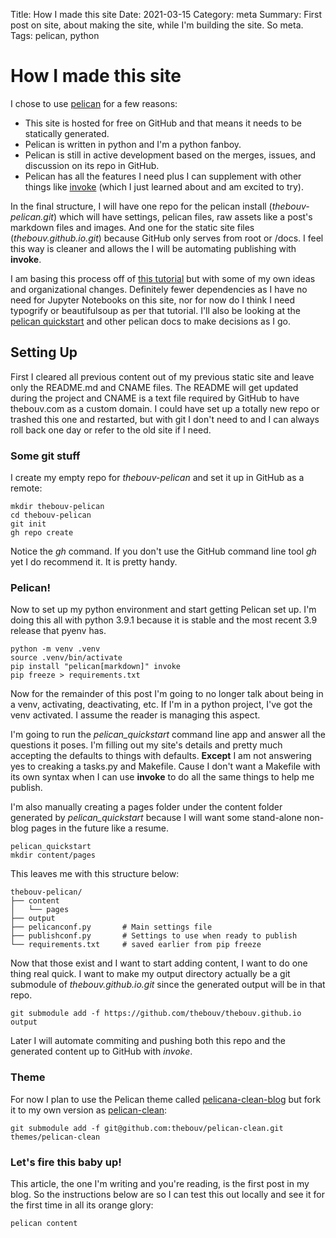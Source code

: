 Title: How I made this site
Date: 2021-03-15
Category: meta
Summary: First post on site, about making the site, while I'm building the site. So meta.
Tags: pelican, python

# How I made this site

I chose to use [pelican](https://getpelican.org/) for a few reasons:

* This site is hosted for free on GitHub and that means it needs to be statically generated. 
* Pelican is written in python and I'm a python fanboy.
* Pelican is still in active development based on the merges, issues, and discussion on its repo in GitHub.
* Pelican has all the features I need plus I can supplement with other things like [invoke](http://www.pyinvoke.org/) (which I just learned about and am excited to try).

In the final structure, I will have one repo for the pelican install (*thebouv-pelican.git*) which will have settings, pelican files, raw assets like a post's markdown files and images. And one for the static site files (*thebouv.github.io.git*) because GitHub only serves from root or /docs. I feel this way is cleaner and allows the I will be automating publishing with **invoke**.

I am basing this process off of [this tutorial](https://randlow.github.io/posts/python/create-pelican-blog/) but with some of my own ideas and organizational changes. Definitely fewer dependencies as I have no need for Jupyter Notebooks on this site, nor for now do I think I need typogrify or beautifulsoup as per that tutorial. I'll also be looking at the [pelican quickstart](https://docs.getpelican.com/en/latest/install.html) and other pelican docs to make decisions as I go.

## Setting Up

First I cleared all previous content out of my previous static site and leave only the README.md and CNAME files. The README will get updated during the project and CNAME is a text file required by GitHub to have thebouv.com as a custom domain.  I could have set up a totally new repo or trashed this one and restarted, but with git I don't need to and I can always roll back one day or refer to the old site if I need.

### Some git stuff

I create my empty repo for *thebouv-pelican* and set it up in GitHub as a remote:

    mkdir thebouv-pelican
    cd thebouv-pelican
    git init
    gh repo create

Notice the *gh* command. If you don't use the GitHub command line tool *gh* yet I do recommend it. It is pretty handy.

### Pelican!

Now to set up my python environment and start getting Pelican set up.  I'm doing this all with python 3.9.1 because it is stable and the most recent 3.9 release that pyenv has.

    python -m venv .venv
    source .venv/bin/activate
    pip install "pelican[markdown]" invoke
    pip freeze > requirements.txt

Now for the remainder of this post I'm going to no longer talk about being in a venv, activating, deactivating, etc. If I'm in a python project, I've got the venv activated. I assume the reader is managing this aspect.

I'm going to run the *pelican_quickstart* command line app and answer all the questions it poses. I'm filling out my site's details and pretty much accepting the defaults to things with defaults. **Except** I am not answering yes to creaking a tasks.py and Makefile. Cause I don't want a Makefile with its own syntax when I can use **invoke** to do all the same things to help me publish.

I'm also manually creating a pages folder under the content folder generated by *pelican_quickstart* because I will want some stand-alone non-blog pages in the future like a resume.

    pelican_quickstart
    mkdir content/pages

This leaves me with this structure below:

    thebouv-pelican/
    ├── content
    │   └── pages
    ├── output
    ├── pelicanconf.py       # Main settings file
    ├── publishconf.py       # Settings to use when ready to publish
    └── requirements.txt     # saved earlier from pip freeze

Now that those exist and I want to start adding content, I want to do one thing real quick. I want to make my output directory actually be a git submodule of *thebouv.github.io.git* since the generated output will be in that repo.

    git submodule add -f https://github.com/thebouv/thebouv.github.io output

Later I will automate commiting and pushing both this repo and the generated content up to GitHub with *invoke*.

### Theme

For now I plan to use the Pelican theme called [pelicana-clean-blog](https://github.com/dangsonbk/pelicana-clean-blog) but fork it to my own version as [pelican-clean](https://github.com/thebouv/pelican-clean):

    git submodule add -f git@github.com:thebouv/pelican-clean.git themes/pelican-clean

### Let's fire this baby up!

This article, the one I'm writing and you're reading, is the first post in my blog. So the instructions below are so I can test this out locally and see it for the first time in all its orange glory:

    pelican content



